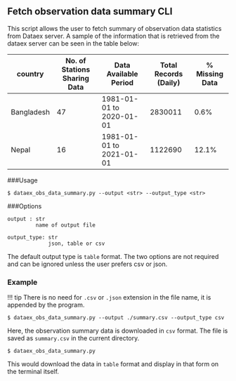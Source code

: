 ## Fetch observation data summary CLI

This script allows the user to fetch summary of observation data statistics from Dataex server.
A sample of the information that is retrieved from the dataex server can be seen in the table below:

|country| No. of Stations Sharing Data | Data Available Period | Total Records (Daily) | % Missing Data
|----------|----------|-------|----------|--------------|
|Bangladesh | 47 | 1981-01-01 to 2020-01-01 | 2830011 | 0.6%
|Nepal| 16 | 1981-01-01 to 2021-01-01 | 1122690 | 12.1%



###Usage
```
$ dataex_obs_data_summary.py --output <str> --output_type <str>
```
###Options
```
output : str
         name of output file  
              
output_type: str 
             json, table or csv   
```

The default output type is `table` format. The two options are not required and can be ignored unless the user prefers csv or json.

### Example

!!! tip
    There is no need for `.csv` or `.json` extension in the file name, it is appended by the program. 

```
$ dataex_obs_data_summary.py --output ./summary.csv --output_type csv

```
Here, the observation summary data is downloaded in `csv` format. The file is saved as `summary.csv` in the current directory. 


```
$ dataex_obs_data_summary.py
```

This would download the data in `table` format and display in that form on the terminal itself.
